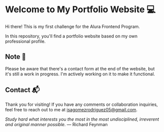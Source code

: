 # Welcome to My Portfolio Website 💻

Hi there! This is my first challenge for the Alura Frontend Program.

In this repository, you'll find a portfolio website based on my own professional profile.

## Note 🌸

Please be aware that there's a contact form at the end of the website, but it's still a work in progress. I'm actively working on it to make it functional.

## Contact 📬

Thank you for visiting! If you have any comments or collaboration inquiries, feel free to reach out to me at isagomezrodriguez05@gmail.com.

*Study hard what interests you the most in the most undisciplined, irreverent and original manner possible.* — Richard Feynman
